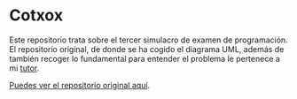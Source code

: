 # Cotxox

Este repositorio trata sobre el tercer simulacro de examen de programación.
El repositorio original, de donde se ha cogido el diagrama UML, además de también recoger lo fundamental para entender el problema le pertenece a mi [tutor](https://github.com/dfleta).

[Puedes ver el repositorio original aquí](https://github.com/dfleta/cotxox).
